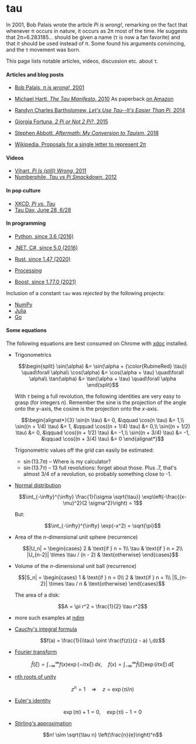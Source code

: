 # tau

In 2001, Bob Palais wrote the article _Pi is wrong!_, remarking on the fact that
whenever π occurs in nature, it occurs as 2π most of the time. He suggests that
2π=6.283185... should be given a name (τ is now a fan favorite) and that it should be
used instead of π. Some found his arguments convincing, and the τ movement was born.

This page lists notable articles, videos, discussion etc. about τ.

#### Articles and blog posts

- [Bob Palais, _π is wrong!_, 2001](https://doi.org/10.1007%2FBF03026846)

- [Michael Hartl, _The Tau Manifesto_, 2010](https://tauday.com/tau-manifesto)
  As paperback [on Amazon](https://www.amazon.com/Tau-Manifesto-No-really-pi-is-wrong/dp/B096CXMQ3W/)

- [Randyn Charles Bartholomew, _Let's Use Tau--It's Easier Than Pi_, 2014](https://www.scientificamerican.com/article/let-s-use-tau-it-s-easier-than-pi/)

- [Giorgia Fortuna, _2 Pi or Not 2 Pi?_, 2015](https://blog.wolfram.com/2015/06/28/2-pi-or-not-2-pi/)

- [Stephen Abbott, _Aftermath: My Conversion to Tauism_, 2018](https://doi.org/10.4169%2Fmathhorizons.19.4.34)

- <a href="https://en.wikipedia.org/wiki/Turn_(angle)#Tau_proposals">Wikipedia, <emph>Proposals for a single letter to represent 2π</emph></a>

#### Videos

- [Vihart, _Pi Is (still) Wrong_, 2011](https://youtu.be/jG7vhMMXagQ)
- [Numberphile, _Tau vs Pi Smackdown_, 2012](https://youtu.be/ZPv1UV0rD8U)

#### In pop culture

- [XKCD, _Pi vs. Tau_](https://xkcd.com/1292/)
- [Tau Day, June 28, 6/28](https://www.google.com/search?q=tau+day)

#### In programming

- [Python, since 3.6 (2016)](https://www.python.org/dev/peps/pep-0628/)
- [.NET, C#, since 5.0 (2016)](https://docs.microsoft.com/en-us/dotnet/api/system.math.tau)
- [Rust, since 1.47 (2020)](https://doc.rust-lang.org/std/f64/consts/constant.TAU.html)
- [Processing](https://processing.org/reference/TAU.html)

- [Boost, since 1.77.0 (2021)](https://www.boost.org/doc/libs/1_77_0/boost/math/constants/constants.hpp)

Inclusion of a constant `tau` was _rejected_ by the following projects:

- [NumPy](https://github.com/numpy/numpy/pull/9696)
- [Julia](https://github.com/JuliaLang/julia/pull/4864)
- [Go](https://github.com/golang/go/issues/40663)

#### Some equations

The following equations are best consumed on Chrome with
[xdoc](https://chrome.google.com/webstore/detail/xdoc/anidddebgkllnnnnjfkmjcaallemhjee)
installed.

- Trigonometrics

  ```math
  \begin{split}
  \sin(\alpha) &= \sin(\alpha + {\color{RubineRed} \tau}) \quad\forall \alpha\\
  \cos(\alpha) &= \cos(\alpha + \tau) \quad\forall \alpha\\
  \tan(\alpha) &= \tan(\alpha + \tau) \quad\forall \alpha
  \end{split}
  ```

  With $`\tau`$ being a full revolution, the following identities are very easy to grasp
  (for integers $`n`$). Remember the sine is the projection of the angle onto the
  _y_-axis, the cosine is the projection onto the _x_-axis.

  ```math
  \begin{alignat*}{3}
    \sin(n \tau) &= 0,          &\qquad \cos(n \tau) &= 1,\\
    \sin((n + 1/4) \tau) &= 1,  &\qquad \cos((n + 1/4) \tau) &= 0,\\
    \sin((n + 1/2) \tau) &= 0,  &\qquad \cos((n + 1/2) \tau) &= -1,\\
    \sin((n + 3/4) \tau) &= -1, &\qquad \cos((n + 3/4) \tau) &= 0
  \end{alignat*}
  ```

  Trigonometric values off the grid can easily be estimated:

  - $`\sin(13.7 \pi)`$ – Where is my calculator?
  - $`\sin(13.7 \tau)`$ – 13 full revolutions: forget about those. Plus .7, that's
    almost 3/4 of a revolution, so probably something close to -1.

- [Normal distribution](https://en.wikipedia.org/wiki/Normal_distribution)

  ```math
  \int_{-\infty}^{\infty} \frac{1}{\sigma \sqrt{\tau}} \exp\left(-\frac{(x-\mu)^2}{2 \sigma^2}\right) = 1
  ```

  But:
  ```math
  \int_{-\infty}^{\infty} \exp(-x^2) = \sqrt{\pi}
  ```

- Area of the _n_-dimensional unit sphere (recurrence)

  ```math
  |U_n| = \begin{cases}
  2 & \text{if } n = 1\\
  \tau & \text{if } n = 2\\
  |U_{n-2}| \times \tau / (n - 2) & \text{otherwise}
  \end{cases}
  ```

- Volume of the _n_-dimensional unit ball (recurrence)

  ```math
  |S_n| = \begin{cases}
  1 & \text{if } n = 0\\
  2 & \text{if } n = 1\\
  |S_{n-2}| \times \tau / n & \text{otherwise}
  \end{cases}
  ```

  The area of a disk:

  ```math
  A = \pi r^2 = \frac{1}{2} \tau r^2
  ```

- more such examples at [ndim](https://github.com/nschloe/ndim)

- [Cauchy's integral formula](https://en.wikipedia.org/wiki/Cauchy%27s_integral_formula)

  ```math
  f(a) = \frac{1}{i\tau} \oint \frac{f(z)}{z - a} \,dz
  ```

- [Fourier transform](https://en.wikipedia.org/wiki/Fourier_transform)

  ```math
  \hat{f}(\xi) = \int_{-\infty}^{\infty} f(x) \exp(-i\tau x\xi)\,dx,\quad
  f(x)         = \int_{-\infty}^{\infty} \hat{f}(\xi) \exp(i\tau x\xi)\,d\xi
  ```

- [<emph>n<emph>th roots of unity](https://en.wikipedia.org/wiki/Root_of_unity)

  ```math
  z^n = 1 \quad\Rightarrow\quad z = \exp(\tau i / n)
  ```

- [Euler's identity](https://en.wikipedia.org/wiki/Euler%27s_identity)

  ```math
  \exp(\pi i) + 1  = 0,\quad
  \exp(\tau i) - 1 = 0
  ```

- [Stirling's approximation](https://en.wikipedia.org/wiki/Stirling%27s_approximation)

  ```math
  n! \sim \sqrt{\tau n} \left(\frac{n}{e}\right)^n
  ```
